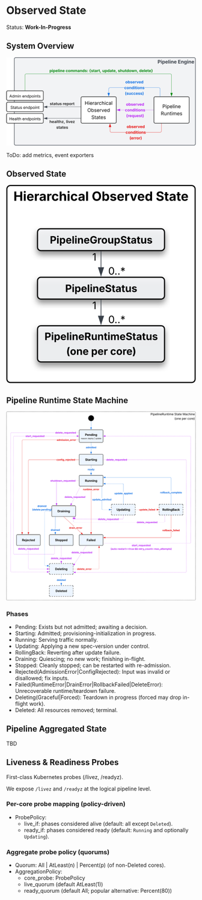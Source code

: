 # Observed State

Status: **Work-In-Progress**

## System Overview

![Engine Observability](assets/engine-observability.svg)

ToDo: add metrics, event exporters

## Observed State

![Observed State](assets/hierarchical-obv-state.svg)

## Pipeline Runtime State Machine

![Pipeline Runtime State Machine](assets/pipeline-runtime-state-machine.svg)

### Phases

- Pending: Exists but not admitted; awaiting a decision.
- Starting: Admitted; provisioning-initialization in progress.
- Running: Serving traffic normally.
- Updating: Applying a new spec-version under control.
- RollingBack: Reverting after update failure.
- Draining: Quiescing; no new work; finishing in-flight.
- Stopped: Cleanly stopped; can be restarted with re-admission.
- Rejected(AdmissionError|ConfigRejected): Input was invalid or disallowed; fix inputs.
- Failed(RuntimeError|DrainError|RollbackFailed|DeleteError): Unrecoverable runtime/teardown failure.
- Deleting(Graceful|Forced): Teardown in progress (forced may drop in-flight work).
- Deleted: All resources removed; terminal.

## Pipeline Aggregated State

TBD

## Liveness & Readiness Probes

First-class Kubernetes probes (/livez, /readyz).

We expose `/livez` and `/readyz` at the logical pipeline level.

### Per-core probe mapping (policy-driven)

- ProbePolicy:
  - live_if: phases considered alive (default: all except `Deleted`).
  - ready_if: phases considered ready (default: `Running` and optionally `Updating`).

### Aggregate probe policy (quorums)

- Quorum: All | AtLeast(n) | Percent(p) (of non-Deleted cores).
- AggregationPolicy:
  - core_probe: ProbePolicy
  - live_quorum (default AtLeast(1))
  - ready_quorum (default All; popular alternative: Percent(80))

